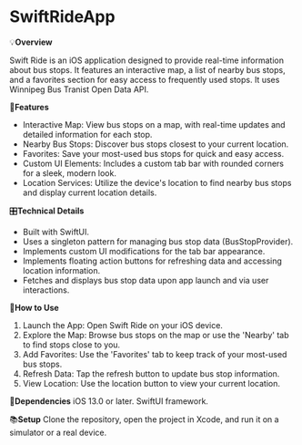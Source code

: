 # SwiftRideApp

💡**Overview**

Swift Ride is an iOS application designed to provide real-time information about bus stops. It features an interactive map, a list of nearby bus stops, and a favorites section for easy access to frequently used stops. It uses Winnipeg Bus Tranist Open Data API. 

📱**Features**
- Interactive Map: View bus stops on a map, with real-time updates and detailed information for each stop.
- Nearby Bus Stops: Discover bus stops closest to your current location.
- Favorites: Save your most-used bus stops for quick and easy access.
- Custom UI Elements: Includes a custom tab bar with rounded corners for a sleek, modern look.
- Location Services: Utilize the device's location to find nearby bus stops and display current location details.


🎛️**Technical Details**

- Built with SwiftUI.
- Uses a singleton pattern for managing bus stop data (BusStopProvider).
- Implements custom UI modifications for the tab bar appearance.
- Implements floating action buttons for refreshing data and accessing location information.
- Fetches and displays bus stop data upon app launch and via user interactions.
  
📕**How to Use**

1. Launch the App: Open Swift Ride on your iOS device.
2. Explore the Map: Browse bus stops on the map or use the 'Nearby' tab to find stops close to you.
3. Add Favorites: Use the 'Favorites' tab to keep track of your most-used bus stops.
4. Refresh Data: Tap the refresh button to update bus stop information.
5. View Location: Use the location button to view your current location.


📰**Dependencies**
iOS 13.0 or later.
SwiftUI framework.

📚**Setup**
Clone the repository, open the project in Xcode, 
and run it on a simulator or a real device.
